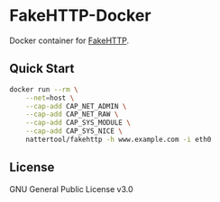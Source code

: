 # FakeHTTP-Docker

Docker container for [FakeHTTP](https://github.com/MikeWang000000/FakeHTTP).


## Quick Start

```sh
docker run --rm \
    --net=host \
    --cap-add CAP_NET_ADMIN \
    --cap-add CAP_NET_RAW \
    --cap-add CAP_SYS_MODULE \
    --cap-add CAP_SYS_NICE \
    nattertool/fakehttp -h www.example.com -i eth0
```


## License

GNU General Public License v3.0
